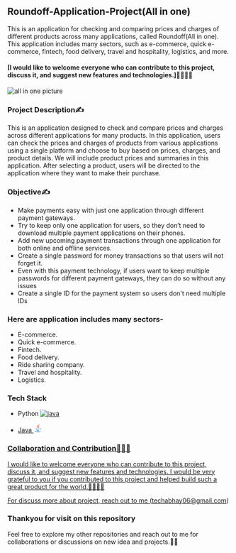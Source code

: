 
 ## Roundoff-Application-Project(All in one)

This is an application for checking and comparing prices and charges of different products across many applications, called Roundoff(All in one).
This application includes many sectors, such as e-commerce, quick e-commerce, fintech, food delivery, travel and hospitality, logistics, and more.

#### [I would like to welcome everyone who can contribute to this project, discuss it, and suggest new features and technologies.]🤝🧑‍💻🚀

 ![all in one picture](https://github.com/abhaymishra24/Roundoff-Application-Project/blob/main/all%20in%20one.png)
 
### Project Description✍️

This is an application designed to check and compare prices and charges across different applications for many products. In this application, users can check the prices and charges of products from various applications using a single platform and choose to buy based on prices, charges, and product details. We will include product prices and summaries in this application. After selecting a product, users will be directed to the application where they want to make their purchase.
 
### Objective✍️

-  Make payments easy with just one application through different payment gateways.
-  Try to keep only one application for users, so they don’t need to download multiple payment applications on their phones.
-  Add new upcoming payment transactions through one application for both online and offline services.
-  Create a single password for money transactions so that users will not forget it.
-  Even with this payment technology, if users want to keep multiple passwords for different payment gateways, they can do so without any issues
-  Create a single ID for the payment system so users don't need multiple IDs

### Here are application includes many sectors- 

- E-commerce.
- Quick e-commerce.
- Fintech.
- Food delivery.
- Ride sharing company.
- Travel and hospitality.
- Logistics.

### Tech Stack

- Python <a href="https://www.python.com" target="_blank" rel="noreferrer"> <img src="https://s3.dualstack.us-east-2.amazonaws.com/pythondotorg-assets/media/files/python-logo-only.svg" alt="java" width="20" height="20"/>

- Java <a href="https://www.java.com" target="_blank" rel="noreferrer"> <img src="https://raw.githubusercontent.com/devicons/devicon/master/icons/java/java-original.svg" alt="java" width="20" height="20"/>


### Collaboration and Contribution🤝🧑‍💻

I would like to welcome everyone who can contribute to this project, discuss it, and suggest new features and technologies. I would be very grateful to you if you contributed to this project and helped build such a great product for the world.🤝🧑‍💻🚀

For discuss more about project, reach out to me (techabhay06@gmail.com)

### Thankyou for visit on this repository

Feel free to explore my other repositories and reach out to me for collaborations or discussions on new idea and projects.🤝😊